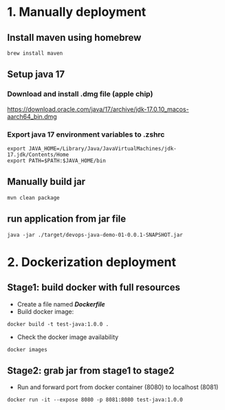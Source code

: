 # 1. Manually deployment
## Install maven using homebrew
```shell
brew install maven
```

## Setup java 17  
### Download and install .dmg file (apple chip)
https://download.oracle.com/java/17/archive/jdk-17.0.10_macos-aarch64_bin.dmg
### Export java 17 environment variables to .zshrc
```shell
export JAVA_HOME=/Library/Java/JavaVirtualMachines/jdk-17.jdk/Contents/Home
export PATH=$PATH:$JAVA_HOME/bin
```

## Manually build jar
```shell
mvn clean package
```

## run application from jar file
```shell
java -jar ./target/devops-java-demo-01-0.0.1-SNAPSHOT.jar
```

# 2. Dockerization deployment
## Stage1: build docker with full resources
- Create a file named ***Dockerfile***
- Build docker image:
```shell
docker build -t test-java:1.0.0 .
```

- Check the docker image availability
```shell
docker images
```

## Stage2: grab jar from stage1 to stage2

- Run and forward port from docker container (8080) to localhost (8081)
```shell
docker run -it --expose 8080 -p 8081:8080 test-java:1.0.0
```